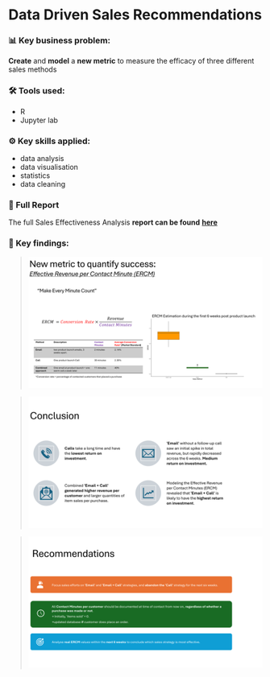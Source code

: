 # Data Driven Sales Recommendations

### :bar_chart: Key business problem:   
**Create** and **model** a **new metric** to measure the efficacy of three different sales methods
### :hammer_and_wrench: Tools used:
- R
- Jupyter lab

### :gear: Key skills applied:
- data analysis
- data visualisation
- statistics
- data cleaning

### :bookmark_tabs: Full Report
The full Sales Effectiveness Analysis **report can be found** [**here**](notebook.ipynb)

### :memo: Key findings:
><img src="/Figures/New_metric_explanation.png" alt="New metric for measuring sales method efficacy" width="700" />

><img src="/Figures/Key_findings.png" alt="Key findings" width="700" />

><img src="/Figures/business_recommendations.png" alt="Business Recommendations" width="700" />
